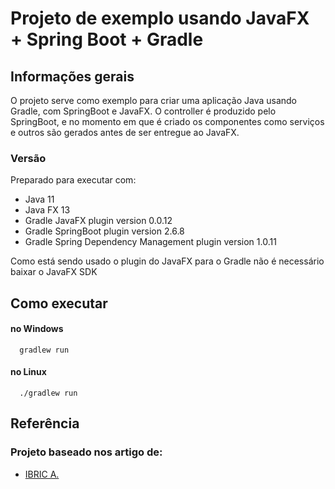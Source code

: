 # Projeto de exemplo usando JavaFX + Spring Boot + Gradle

## Informações gerais
O projeto serve como exemplo para criar uma aplicação Java usando Gradle, com SpringBoot e JavaFX.
O controller é produzido pelo SpringBoot, e no momento em que é criado os componentes como serviços e outros são gerados antes de ser entregue ao JavaFX.

### Versão
Preparado para executar com:
* Java 11
* Java FX 13
* Gradle JavaFX plugin version 0.0.12
* Gradle SpringBoot plugin version 2.6.8
* Gradle Spring Dependency Management plugin version 1.0.11

Como está sendo usado o plugin do JavaFX para o Gradle não é necessário baixar o JavaFX SDK 

## Como executar

#### no Windows

```http
  gradlew run
```

#### no Linux

```http
  ./gradlew run
```


## Referência
### Projeto baseado nos artigo de:
- [IBRIC A.](https://alenibric.medium.com/springboot-and-javafx-cookbook-e8f3dd80deb9)


